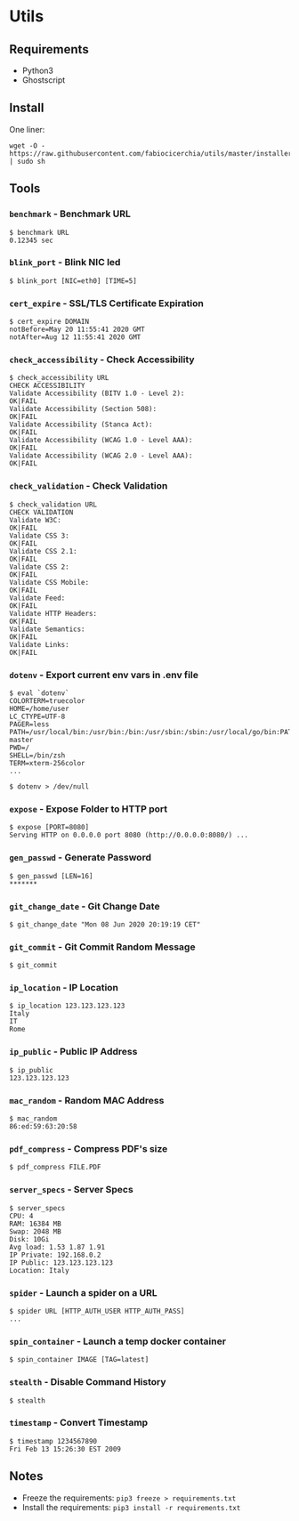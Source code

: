 # Utils

## Requirements

 - Python3
 - Ghostscript

## Install

One liner:

```shell
wget -O - https://raw.githubusercontent.com/fabiocicerchia/utils/master/installer | sudo sh
```

## Tools

### `benchmark` - Benchmark URL

```shell
$ benchmark URL
0.12345 sec
```

### `blink_port` - Blink NIC led

```shell
$ blink_port [NIC=eth0] [TIME=5]
```

### `cert_expire` - SSL/TLS Certificate Expiration

```shell
$ cert_expire DOMAIN
notBefore=May 20 11:55:41 2020 GMT
notAfter=Aug 12 11:55:41 2020 GMT
```

### `check_accessibility` - Check Accessibility

```shell
$ check_accessibility URL
CHECK ACCESSIBILITY
Validate Accessibility (BITV 1.0 - Level 2):
OK|FAIL
Validate Accessibility (Section 508):
OK|FAIL
Validate Accessibility (Stanca Act):
OK|FAIL
Validate Accessibility (WCAG 1.0 - Level AAA):
OK|FAIL
Validate Accessibility (WCAG 2.0 - Level AAA):
OK|FAIL
```

### `check_validation` - Check Validation

```shell
$ check_validation URL
CHECK VALIDATION
Validate W3C:
OK|FAIL
Validate CSS 3:
OK|FAIL
Validate CSS 2.1:
OK|FAIL
Validate CSS 2:
OK|FAIL
Validate CSS Mobile:
OK|FAIL
Validate Feed:
OK|FAIL
Validate HTTP Headers:
OK|FAIL
Validate Semantics:
OK|FAIL
Validate Links:
OK|FAIL
```

### `dotenv` - Export current env vars in .env file

```shell
$ eval `dotenv`
COLORTERM=truecolor
HOME=/home/user
LC_CTYPE=UTF-8
PAGER=less
PATH=/usr/local/bin:/usr/bin:/bin:/usr/sbin:/sbin:/usr/local/go/bin:PATH=$PATH:/opt/utils-master
PWD=/
SHELL=/bin/zsh
TERM=xterm-256color
...
```

```shell
$ dotenv > /dev/null
```

### `expose` - Expose Folder to HTTP port

```shell
$ expose [PORT=8080]
Serving HTTP on 0.0.0.0 port 8080 (http://0.0.0.0:8080/) ...
```

### `gen_passwd` - Generate Password

```shell
$ gen_passwd [LEN=16]
*******
```

### `git_change_date` - Git Change Date

```shell
$ git_change_date "Mon 08 Jun 2020 20:19:19 CET"
```

### `git_commit` - Git Commit Random Message

```shell
$ git_commit
```

### `ip_location` - IP Location

```shell
$ ip_location 123.123.123.123
Italy
IT
Rome
```

### `ip_public` - Public IP Address

```shell
$ ip_public
123.123.123.123
```

### `mac_random` - Random MAC Address

```shell
$ mac_random
86:ed:59:63:20:58
```

### `pdf_compress` - Compress PDF's size

```shell
$ pdf_compress FILE.PDF
```

### `server_specs` - Server Specs

```shell
$ server_specs
CPU: 4
RAM: 16384 MB
Swap: 2048 MB
Disk: 10Gi
Avg load: 1.53 1.87 1.91
IP Private: 192.168.0.2
IP Public: 123.123.123.123
Location: Italy
```

### `spider` - Launch a spider on a URL

```shell
$ spider URL [HTTP_AUTH_USER HTTP_AUTH_PASS]
...
```

### `spin_container` - Launch a temp docker container

```shell
$ spin_container IMAGE [TAG=latest]
```

### `stealth` - Disable Command History

```shell
$ stealth
```

### `timestamp` - Convert Timestamp

```shell
$ timestamp 1234567890
Fri Feb 13 15:26:30 EST 2009
```

## Notes

 - Freeze the requirements: `pip3 freeze > requirements.txt`
 - Install the requirements: `pip3 install -r requirements.txt`
